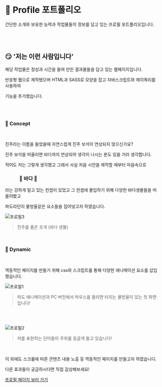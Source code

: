 # :ocean: Profile 포트폴리오

간단한 소개와 보유한 능력과 작업물들의 정보를 담고 있는 프로필 포트폴리오입니다. 
<br/><br/><br/><br/>


## :smirk: '저는 이런 사람입니다'

해당 작업물은 정성과 시간을 들여 만든 결과물들을 담고 있는 웹페이지입니다. 

반응형 웹으로 제작됐으며 HTML과 SASS로 모양을 잡고 자바스크립트와 제이쿼리를 사용하여

기능을 추가했습니다.

<br/><br/>

### :pushpin: Concept

<br/>

진주라는 이름을 들었을때 자연스럽게 진주 보석이 연상되지 않으신가요?

진주 보석을 떠올리면 바다까지 연상되어 생각이 나시는 분도 있을 거라 생각합니다.

적어도 저는 그렇게 생각했고 그래서 사실 처음 시안을 제작할 때부터 마음속으로 

### &nbsp;&nbsp;&nbsp;&nbsp;&nbsp;&nbsp;&nbsp;&nbsp;&nbsp;&nbsp;&nbsp; :ocean: 바다 :ocean:

라는 강하게 밀고 있는 컨셉이 있었고 그 컨셉에 몰입하기 위해 다양한 바다생물들을 떠올려봤고

파도라던지 물방울같은 요소들을 집어넣고자 하였습니다.

![프로필3](https://user-images.githubusercontent.com/114633681/214872640-bf0bfaa8-febe-487d-b7b8-c9944bb3a551.jpg)
> 진주를 품은 조개 (바다 생물)




<br/>

### :pushpin: Dynamic 

<br/>

역동적인 페이지를 만들기 위해 css와 스크립트를 통해 다양한 애니메이션 요소를 삽입했습니다.

![프로필1](https://user-images.githubusercontent.com/114633681/214866902-c1f7fe51-5731-4233-ae36-681c5814fa44.jpg)
> 파도 애니메이션과 PC 버전에서 마우스를 올리면 터지는 물방울이 있는 첫 화면입니다!

<br/><br/>

![프로필2](https://user-images.githubusercontent.com/114633681/214867647-5d6a1fd3-546c-4e4f-bfdd-7ca77888439f.jpg)
> 저를 표현하는 단어들이 주위를 둥글게 돌고 있습니다!

<br/><br/>
이 외에도 스크롤에 따른 콘텐츠 내용 노출 등 역동적인 페이지를 만들고자 하였습니다. 

다른 효과들이 궁금하시다면 직접 감상해보세요!

[프로필 페이지 보러 가기](http://dirjinju719@dirjinju719.dothome.co.kr/%ED%94%84%EB%A1%9C%ED%95%84/profile.html, "진주 탐색하기")
